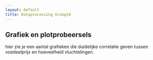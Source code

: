 ```yaml
---
layout: default
title: Dataprocessing Groep24
---
```

<head>
      <script src="https://cdn.plot.ly/plotly-latest.min.js"></script>
</head>

## Grafiek en plotprobeersels
hier zie je een aantal grafieken  die duidelijke correlatie geven tussen voedselprijs en hoeveelheid vluchtelingen.

<div id="tester" style="width:600px;height:600px;"></div>
<script>
	TESTER = document.getElementById('tester');
	Plotly.plot( TESTER, [{
	x: [1, 2, 3, 4, 5],
	y: [1, 2, 4, 8, 16] }
  z: [5,6,7,1,3,6,7]], {
	margin: { t: 0 } } );

  var trace1 = {
    x: [1, 2, 3, 4],
    y: [10, 15, 13, 17],
    mode: 'markers'
  };

  var trace2 = {
    x: [2, 3, 4, 5],
    y: [16, 5, 11, 10],
    mode: 'lines'
  };

  var trace3 = {
    x: [1, 2, 3, 4],
    y: [12, 9, 15, 12],
    mode: 'lines+markers'
  };

  var data = [ trace1, trace2, trace3 ];

  var layout = {};

  Plotly.newPlot('myDiv', data, layout);
</script>
